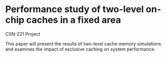 # Performance study of two-level on-chip caches in a fixed area
CSN-221 Project

This paper will present the results of two-level cache memory simulations and examines the impact of exclusive caching on system performance.
